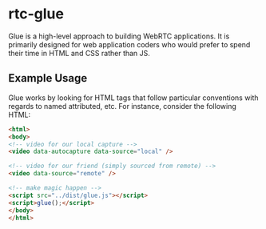 # rtc-glue

Glue is a high-level approach to building WebRTC applications. It is
primarily designed for web application coders who would prefer to spend
their time in HTML and CSS rather than JS.

## Example Usage

Glue works by looking for HTML tags that follow particular conventions
with regards to named attributed, etc.  For instance, consider the
following HTML:

```html
<html>
<body>
<!-- video for our local capture -->
<video data-autocapture data-source="local" />

<!-- video for our friend (simply sourced from remote) -->
<video data-source="remote" />

<!-- make magic happen -->
<script src="../dist/glue.js"></script>
<script>glue();</script>
</body>
</html>
```
